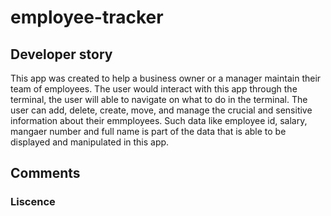# employee-tracker

## Developer story
This app was created to help a business owner or a manager maintain their team of employees. The user would interact with this app through the terminal, the user will able to navigate on what to do in the terminal. The user can add, delete, create, move, and manage the crucial and sensitive information about their emmployees. Such data like employee id, salary, mangaer number and full name is part of the data that is able to be displayed and manipulated in this app. 

## Comments 


### Liscence 